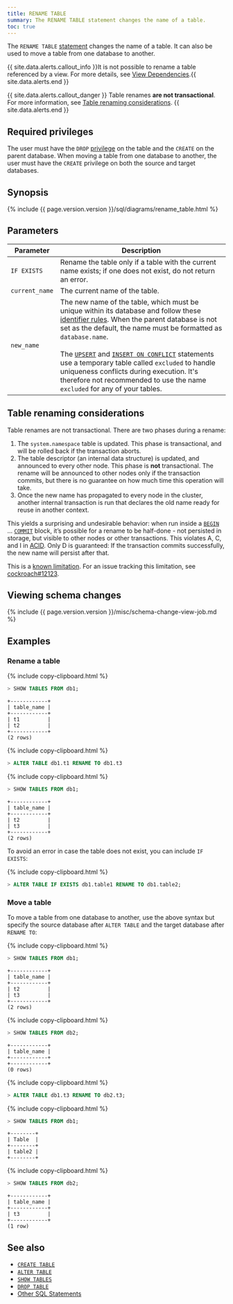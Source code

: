 ```yaml
---
title: RENAME TABLE
summary: The RENAME TABLE statement changes the name of a table.
toc: true
---
```


The `RENAME TABLE` [statement](sql-statements.html) changes the name of a table. It can also be used to move a table from one database to another.

{{ site.data.alerts.callout_info }}It is not possible to rename a table referenced by a view. For more details, see <a href="views.html#view-dependencies">View Dependencies</a>.{{ site.data.alerts.end }}

{{ site.data.alerts.callout_danger }}
Table renames **are not transactional**. For more information, see [Table renaming considerations](#table-renaming-considerations).
{{ site.data.alerts.end }}

## Required privileges

The user must have the `DROP` [privilege](authorization.html#assign-privileges) on the table and the `CREATE` on the parent database. When moving a table from one database to another, the user must have the `CREATE` privilege on both the source and target databases.

## Synopsis

<div>
  {%  include {{  page.version.version  }}/sql/diagrams/rename_table.html %}
</div>

## Parameters

 Parameter | Description
-----------|-------------
 `IF EXISTS` | Rename the table only if a table with the current name exists; if one does not exist, do not return an error.
 `current_name` | The current name of the table.
 `new_name` | The new name of the table, which must be unique within its database and follow these [identifier rules](keywords-and-identifiers.html#identifiers). When the parent database is not set as the default, the name must be formatted as `database.name`.<br><br>The [`UPSERT`](upsert.html) and [`INSERT ON CONFLICT`](insert.html) statements use a temporary table called `excluded` to handle uniqueness conflicts during execution. It's therefore not recommended to use the name `excluded` for any of your tables.

## Table renaming considerations

Table renames are not transactional. There are two phases during a rename:

1. The `system.namespace` table is updated. This phase is transactional, and will be rolled back if the transaction aborts.
2. The table descriptor (an internal data structure) is updated, and announced to every other node. This phase is **not** transactional. The rename will be announced to other nodes only if the transaction commits, but there is no guarantee on how much time this operation will take.
3. Once the new name has propagated to every node in the cluster, another internal transaction is run that declares the old name ready for reuse in another context.

This yields a surprising and undesirable behavior: when run inside a [`BEGIN`](begin-transaction.html) ... [`COMMIT`](commit-transaction.html) block, it’s possible for a rename to be half-done - not persisted in storage, but visible to other nodes or other transactions. This violates A, C, and I in [ACID](https://en.wikipedia.org/wiki/ACID_(computer_science)). Only D is guaranteed: If the transaction commits successfully, the new name will persist after that.

This is a [known limitation](known-limitations.html#database-and-table-renames-are-not-transactional). For an issue tracking this limitation, see [cockroach#12123](https://github.com/cockroachdb/cockroach/issues/12123).

## Viewing schema changes

{%  include {{  page.version.version  }}/misc/schema-change-view-job.md %}

## Examples

### Rename a table

{%  include copy-clipboard.html %}
~~~ sql
> SHOW TABLES FROM db1;
~~~

~~~
+------------+
| table_name |
+------------+
| t1         |
| t2         |
+------------+
(2 rows)
~~~

{%  include copy-clipboard.html %}
~~~ sql
> ALTER TABLE db1.t1 RENAME TO db1.t3
~~~

{%  include copy-clipboard.html %}
~~~ sql
> SHOW TABLES FROM db1;
~~~

~~~
+------------+
| table_name |
+------------+
| t2         |
| t3         |
+------------+
(2 rows)
~~~

To avoid an error in case the table does not exist, you can include `IF EXISTS`:

{%  include copy-clipboard.html %}
~~~ sql
> ALTER TABLE IF EXISTS db1.table1 RENAME TO db1.table2;
~~~

### Move a table

To move a table from one database to another, use the above syntax but specify the source database after `ALTER TABLE` and the target database after `RENAME TO`:

{%  include copy-clipboard.html %}
~~~ sql
> SHOW TABLES FROM db1;
~~~

~~~
+------------+
| table_name |
+------------+
| t2         |
| t3         |
+------------+
(2 rows)
~~~

{%  include copy-clipboard.html %}
~~~ sql
> SHOW TABLES FROM db2;
~~~

~~~
+------------+
| table_name |
+------------+
+------------+
(0 rows)
~~~

{%  include copy-clipboard.html %}
~~~ sql
> ALTER TABLE db1.t3 RENAME TO db2.t3;
~~~

{%  include copy-clipboard.html %}
~~~ sql
> SHOW TABLES FROM db1;
~~~

~~~
+--------+
| Table  |
+--------+
| table2 |
+--------+
~~~

{%  include copy-clipboard.html %}
~~~ sql
> SHOW TABLES FROM db2;
~~~

~~~
+------------+
| table_name |
+------------+
| t3         |
+------------+
(1 row)
~~~

## See also

- [`CREATE TABLE`](create-table.html)  
- [`ALTER TABLE`](alter-table.html)  
- [`SHOW TABLES`](show-tables.html)  
- [`DROP TABLE`](drop-table.html)  
- [Other SQL Statements](sql-statements.html)
